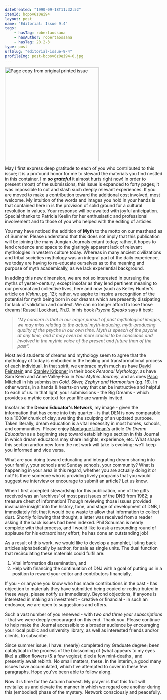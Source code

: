 ```yaml
---
dateCreated: "1990-09-18T11:32:52"
itemId: bcpov6z0ei94
layout: post
name: "Editorial: Issue 9.4"
tags:
    - hasTag: robertaossana
    - hasAuthor: robertaossana
    - hasTag: 28.2-3
type: post
urlSlug: "editorial-issue-9-4"
profileImg: post-bcpov6z0ei94-0.jpg
---
```


<img src="../images/post-bcpov6z0ei94-0.jpg" width="300" height="auto" alt="Page copy from original printed issue"/>

May I first express deep gratitude to each of you who contributed to this issue; it is a profound honor for me to steward the materials you find nestled in this container. I'm **_so grateful_** it almost hurts right now! In order to present (most) of the submissions, this issue is expanded to forty pages; it was impossible to cut and slash such deeply relevant experiences. If you are moved to make a contribution toward the additional cost involved, most welcome. My intuition of the words and images you hold in your hands is that contained here in is the provision of solid ground for a cultural revolution in values. Your response will be awaited with joyful anticipation. Special thanks to Patricia Keelin for her enthusiastic and professional involvement and to those of you who helped with the editing of articles.

You may have noticed the addition of **Myth** to the motto on our masthead as of Summer. Please understand that this does not imply that this publication will be joining the many Jungian Journals extant today; rather, it hopes to lend credence and space to the glaringly apparent lack of relevant mythologies in western culture today. Whereas in many ancient civilizations and tribal societies mythology was an integral part of the daily experience, we today are having to re-educate ourselves as to the meaning and purpose of myth academically, as we lack experiential background.

In adding this new dimension, we are not so interested in pursuing the myths of yester-century, except insofar as they lend pertinent meaning to our personal and collective lives, here and now (such as Kelley Hunter's article on _Vishnu_, pg. 12); rather, we aspire to inspire a recognition of the potential for myth being born in our dreams which are presently dissipating for lack of validation and context. We can no longer afford to lose those dreams! [Russell Lockhart, Ph.D.](../@ral) in his book _Psyche Speaks_ says it best:

> _"My concern is that in our eager pursuit of past mythological images, we may miss relating to the actual myth-inducing, myth-producing quality of the psyche in our own time. Myth is speech of the psyche at any time, and it may even be more crucial to be conscious and involved in the mythic voice of the present and future than of the past"._

Most avid students of dreams and mythology seem to agree that the mythology of today is embodied in the healing and transformational process of each individual. In that spirit, we embrace myth much as have [David Feinstein](../@davidfeinstein) and [Stanley Krippner](../@stanleykrippner) in their book _Personal Mythology_, as have Sam Keen and Anne Valley-Fox in _Your Mythic Journey_, and as does [Paco Mitchell](../@paco) in his submission _Gold, Silver, Zephyr and Harmonium_ (pg. 16). In other words, in a hands & hearts-on way that can be instructive and helpful to each of us. In that light, your submissions - the Big Dreams - which provides a mythic context for your life are warmly invited.

Insofar as the **Dream Educator's Network**, my image - given the information that has come into this quarter - is that DEN is now comparable to a 1000# chunk of clay, awaiting the sculpting of an updated purpose. Taken literally, dream education is a vital necessity in most homes, schools, and communities. Please enjoy [Montague Ullman's](../@montagueullman) article _On Dream Education_ as a beginning step toward establishing a section in this Journal in which dream educators may share insights, experience, etc. What shape this section and/or new form the net work will take is evolving; we'll keep you informed and vice versa.

What are you doing toward educating and integrating dream sharing into your family, your schools and Sunday schools, your community? What is happening in your area in this regard, whether you are actually doing it or not? Is there someone who is providing lively programs that you would suggest we interview or encourage to submit an article? Let us know.

When I first accepted stewardship for this publication, one of the gifts received was an 'archives' of most past issues of the DNB from 1982; a treasure chest of information! Though reviewing those issues provided invaluable insight into the history, tone, and stage of development of DNB, I immediately felt that it would be a waste to allow that information to collect dust. Shortly following that thought, a letter was received from a reader asking if the back issues had been indexed. Phil Schuman is nearly complete with that process, and I would like to ask a resounding round of applause for his extraordinary effort; he has done an outstanding job!

As a result of this work, we would like to develop a pamphlet, listing back articles alphabetically by author, for sale as single units. The dual function that recirculating these materials could fulfil are:

1. Vital information dissemination, and
2. Help with financing the continuation of DNJ with a goal of putting us in a position to reward your editor and contributors financially.

If you - or anyone you know who has made contributions in the past - has objection to materials they have submitted being copied or redistributed in these ways, please notify us immediately. Beyond objections, if anyone is interested in making an investment - creative or financial - in such an endeavor, we are open to suggestions and offers.

Such a vast number of you renewed - with _two and three year subscriptions_ - that we were deeply encouraged on this end. Thank you. Please continue to help make the Journal accessible to a broader audience by encouraging your local public and university library, as well as interested friends and/or clients, to subscribe.

Since summer issue, I have: (nearly) completed my Graduate degree; been catalytical in the process of the blossoming of (what appears to my eyes like) a zillion flowers (& a few vegies); died a few mini-deaths , and presently await rebirth. No small matters, these. In the interim, a good many issues have accumulated, which I've attempted to cover in these few paragraphs. Hope you've been able to follow along.

Now it is time for the Autumn harvest. My prayer is that this fruit will revitalize us and elevate the manner in which we regard one another during this (embodied) phase of the mystery. Network consciously and peacefully.
